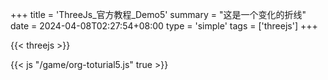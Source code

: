 +++
title = 'ThreeJs_官方教程_Demo5'
summary = "这是一个变化的折线"
date = 2024-04-08T02:27:54+08:00
type = 'simple'
tags = ['threejs']
+++


{{< threejs >}}

{{< js "/game/org-toturial5.js" true >}}
